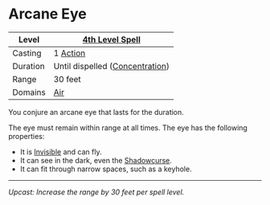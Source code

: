 # Arcane Eye

| Level    | [4th Level Spell](4th%20Level%20Spells.md)                           |
| -------- | --------------------------------------------------------------------- |
| Casting  | 1 [Action](../../../../Game%20Procedures/Core%20Procedures/Action.md) |
| Duration | Until dispelled ([Concentration](../../Concentration.md))             |
| Range    | 30 feet                                                               |
| Domains  | [Air](../../Spell%20Domains/Air.md)                                   |

You conjure an arcane eye that lasts for the duration.

The eye must remain within range at all times. The eye has the following properties:

- It is [Invisible](../../../../Game%20Procedures/Conditions/Invisible.md) and can fly.
- It can see in the dark, even the [Shadowcurse](../../../../Game%20Procedures/Hazards/Shadowcurse.md).
- It can fit through narrow spaces, such as a keyhole.

---
*Upcast: Increase the range by 30 feet per spell level.*
